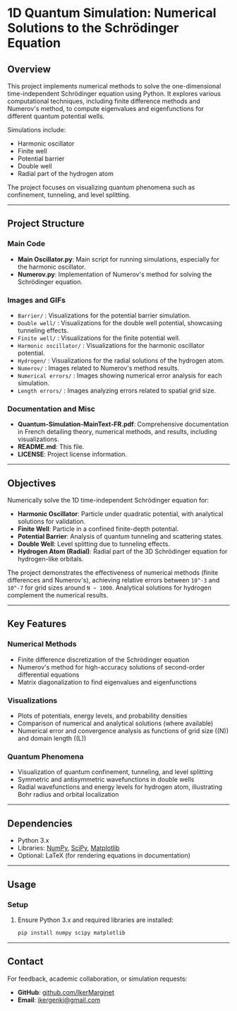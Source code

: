 # 1D Quantum Simulation: Numerical Solutions to the Schrödinger Equation

## Overview
This project implements numerical methods to solve the one-dimensional time-independent Schrödinger equation using Python. It explores various computational techniques, including finite difference methods and Numerov's method, to compute eigenvalues and eigenfunctions for different quantum potential wells. 

Simulations include:
- Harmonic oscillator  
- Finite well  
- Potential barrier  
- Double well  
- Radial part of the hydrogen atom

The project focuses on visualizing quantum phenomena such as confinement, tunneling, and level splitting.

---

## Project Structure

### Main Code
- **Main Oscillator.py**: Main script for running simulations, especially for the harmonic oscillator.  
- **Numerov.py**: Implementation of Numerov's method for solving the Schrödinger equation.

### Images and GIFs
- `Barrier/` : Visualizations for the potential barrier simulation.  
- `Double well/` : Visualizations for the double well potential, showcasing tunneling effects.  
- `Finite well/` : Visualizations for the finite potential well.  
- `Harmonic oscillator/` : Visualizations for the harmonic oscillator potential.  
- `Hydrogen/` : Visualizations for the radial solutions of the hydrogen atom.  
- `Numerov/` : Images related to Numerov's method results.  
- `Numerical errors/` : Images showing numerical error analysis for each simulation.  
- `Length errors/` : Images analyzing errors related to spatial grid size.

### Documentation and Misc
- **Quantum-Simulation-MainText-FR.pdf**: Comprehensive documentation in French detailing theory, numerical methods, and results, including visualizations.  
- **README.md**: This file.  
- **LICENSE**: Project license information.

---

## Objectives

Numerically solve the 1D time-independent Schrödinger equation for:

- **Harmonic Oscillator**: Particle under quadratic potential, with analytical solutions for validation.  
- **Finite Well**: Particle in a confined finite-depth potential.  
- **Potential Barrier**: Analysis of quantum tunneling and scattering states.  
- **Double Well**: Level splitting due to tunneling effects.  
- **Hydrogen Atom (Radial)**: Radial part of the 3D Schrödinger equation for hydrogen-like orbitals.

The project demonstrates the effectiveness of numerical methods (finite differences and Numerov's), achieving relative errors between `10^-3` and `10^-7` for grid sizes around `N ~ 1000`. Analytical solutions for hydrogen complement the numerical results.

---

## Key Features

### Numerical Methods
- Finite difference discretization of the Schrödinger equation  
- Numerov's method for high-accuracy solutions of second-order differential equations  
- Matrix diagonalization to find eigenvalues and eigenfunctions

### Visualizations
- Plots of potentials, energy levels, and probability densities  
- Comparison of numerical and analytical solutions (where available)  
- Numerical error and convergence analysis as functions of grid size (\(N\)) and domain length (\(L\))

### Quantum Phenomena
- Visualization of quantum confinement, tunneling, and level splitting  
- Symmetric and antisymmetric wavefunctions in double wells  
- Radial wavefunctions and energy levels for hydrogen atom, illustrating Bohr radius and orbital localization

---

## Dependencies

- Python 3.x  
- Libraries: [NumPy](https://numpy.org/), [SciPy](https://scipy.org/), [Matplotlib](https://matplotlib.org/)  
- Optional: LaTeX (for rendering equations in documentation)

---

## Usage

### Setup
1. Ensure Python 3.x and required libraries are installed:
   ```bash
   pip install numpy scipy matplotlib

---

## Contact

For feedback, academic collaboration, or simulation requests:

- **GitHub**: [github.com/IkerMarginet](https://github.com/IkerMarginet)
- **Email**: ikergenki@gmail.com

